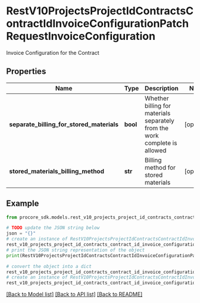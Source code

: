 # RestV10ProjectsProjectIdContractsContractIdInvoiceConfigurationPatchRequestInvoiceConfiguration

Invoice Configuration for the Contract

## Properties

Name | Type | Description | Notes
------------ | ------------- | ------------- | -------------
**separate_billing_for_stored_materials** | **bool** | Whether billing for materials separately from the work complete is allowed | [optional] 
**stored_materials_billing_method** | **str** | Billing method for stored materials | [optional] 

## Example

```python
from procore_sdk.models.rest_v10_projects_project_id_contracts_contract_id_invoice_configuration_patch_request_invoice_configuration import RestV10ProjectsProjectIdContractsContractIdInvoiceConfigurationPatchRequestInvoiceConfiguration

# TODO update the JSON string below
json = "{}"
# create an instance of RestV10ProjectsProjectIdContractsContractIdInvoiceConfigurationPatchRequestInvoiceConfiguration from a JSON string
rest_v10_projects_project_id_contracts_contract_id_invoice_configuration_patch_request_invoice_configuration_instance = RestV10ProjectsProjectIdContractsContractIdInvoiceConfigurationPatchRequestInvoiceConfiguration.from_json(json)
# print the JSON string representation of the object
print(RestV10ProjectsProjectIdContractsContractIdInvoiceConfigurationPatchRequestInvoiceConfiguration.to_json())

# convert the object into a dict
rest_v10_projects_project_id_contracts_contract_id_invoice_configuration_patch_request_invoice_configuration_dict = rest_v10_projects_project_id_contracts_contract_id_invoice_configuration_patch_request_invoice_configuration_instance.to_dict()
# create an instance of RestV10ProjectsProjectIdContractsContractIdInvoiceConfigurationPatchRequestInvoiceConfiguration from a dict
rest_v10_projects_project_id_contracts_contract_id_invoice_configuration_patch_request_invoice_configuration_from_dict = RestV10ProjectsProjectIdContractsContractIdInvoiceConfigurationPatchRequestInvoiceConfiguration.from_dict(rest_v10_projects_project_id_contracts_contract_id_invoice_configuration_patch_request_invoice_configuration_dict)
```
[[Back to Model list]](../README.md#documentation-for-models) [[Back to API list]](../README.md#documentation-for-api-endpoints) [[Back to README]](../README.md)


